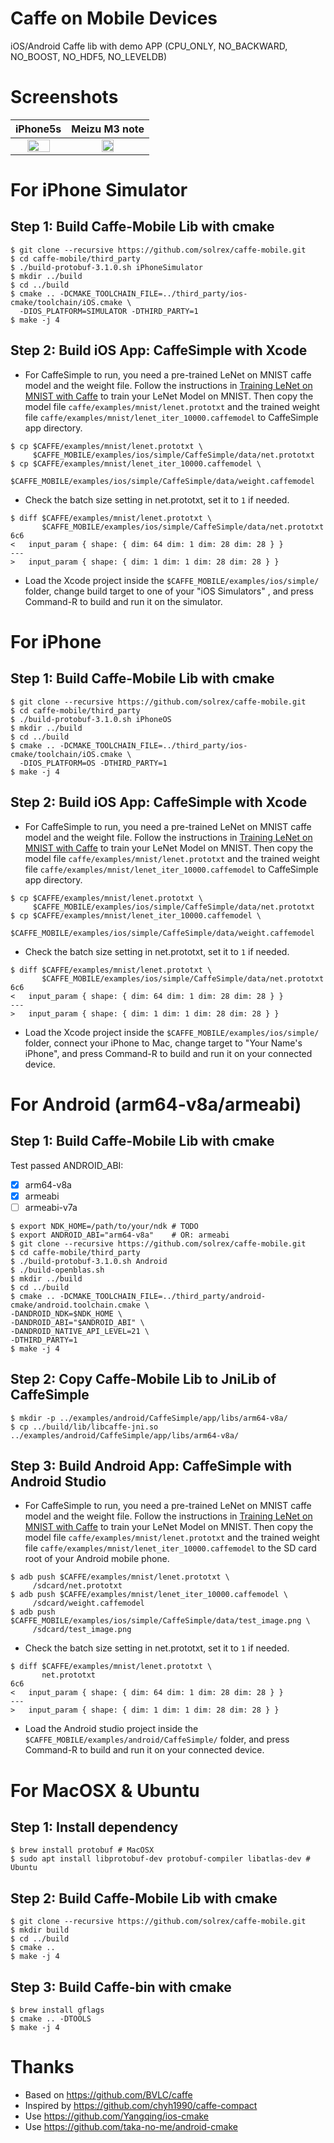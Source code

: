 Caffe on Mobile Devices
==================

iOS/Android Caffe lib with demo APP (CPU_ONLY, NO_BACKWARD, NO_BOOST, NO_HDF5, NO_LEVELDB)

# Screenshots

iPhone5s | Meizu M3 note
:---------:| :-------------:
<img src="https://raw.githubusercontent.com/solrex/caffe-mobile/master/screenshot/CaffeSimpleiPhone5s.png" width="70%" /> | <img src="https://raw.githubusercontent.com/solrex/caffe-mobile/master/screenshot/CaffeSimpleM3-Note.jpg" width="40%" />

# For iPhone Simulator

## Step 1: Build Caffe-Mobile Lib with cmake

```
$ git clone --recursive https://github.com/solrex/caffe-mobile.git
$ cd caffe-mobile/third_party
$ ./build-protobuf-3.1.0.sh iPhoneSimulator
$ mkdir ../build
$ cd ../build
$ cmake .. -DCMAKE_TOOLCHAIN_FILE=../third_party/ios-cmake/toolchain/iOS.cmake \
  -DIOS_PLATFORM=SIMULATOR -DTHIRD_PARTY=1
$ make -j 4
```

## Step 2: Build iOS App: CaffeSimple with Xcode

 - For CaffeSimple to run, you need a pre-trained LeNet on MNIST caffe model and the weight file.
Follow the instructions in [Training LeNet on MNIST with Caffe](http://caffe.berkeleyvision.org/gathered/examples/mnist.html) to train your LeNet Model on MNIST. Then copy the model file `caffe/examples/mnist/lenet.prototxt` and the trained weight file `caffe/examples/mnist/lenet_iter_10000.caffemodel` to CaffeSimple app directory.

```
$ cp $CAFFE/examples/mnist/lenet.prototxt \
     $CAFFE_MOBILE/examples/ios/simple/CaffeSimple/data/net.prototxt
$ cp $CAFFE/examples/mnist/lenet_iter_10000.caffemodel \
     $CAFFE_MOBILE/examples/ios/simple/CaffeSimple/data/weight.caffemodel
```

 - Check the batch size setting in net.prototxt, set it to `1` if needed.

```
$ diff $CAFFE/examples/mnist/lenet.prototxt \
       $CAFFE_MOBILE/examples/ios/simple/CaffeSimple/data/net.prototxt
6c6
<   input_param { shape: { dim: 64 dim: 1 dim: 28 dim: 28 } }
---
>   input_param { shape: { dim: 1 dim: 1 dim: 28 dim: 28 } }
```

 - Load the Xcode project inside the `$CAFFE_MOBILE/examples/ios/simple/` folder, change build target to one of your "iOS Simulators" , and press Command-R to build and run it on the simulator.

# For iPhone

## Step 1: Build Caffe-Mobile Lib with cmake

```
$ git clone --recursive https://github.com/solrex/caffe-mobile.git
$ cd caffe-mobile/third_party
$ ./build-protobuf-3.1.0.sh iPhoneOS
$ mkdir ../build
$ cd ../build
$ cmake .. -DCMAKE_TOOLCHAIN_FILE=../third_party/ios-cmake/toolchain/iOS.cmake \
  -DIOS_PLATFORM=OS -DTHIRD_PARTY=1
$ make -j 4
```

## Step 2: Build iOS App: CaffeSimple with Xcode

 - For CaffeSimple to run, you need a pre-trained LeNet on MNIST caffe model and the weight file.
Follow the instructions in [Training LeNet on MNIST with Caffe](http://caffe.berkeleyvision.org/gathered/examples/mnist.html) to train your LeNet Model on MNIST. Then copy the model file `caffe/examples/mnist/lenet.prototxt` and the trained weight file `caffe/examples/mnist/lenet_iter_10000.caffemodel` to CaffeSimple app directory.

```
$ cp $CAFFE/examples/mnist/lenet.prototxt \
     $CAFFE_MOBILE/examples/ios/simple/CaffeSimple/data/net.prototxt
$ cp $CAFFE/examples/mnist/lenet_iter_10000.caffemodel \
     $CAFFE_MOBILE/examples/ios/simple/CaffeSimple/data/weight.caffemodel
```

 - Check the batch size setting in net.prototxt, set it to `1` if needed.

```
$ diff $CAFFE/examples/mnist/lenet.prototxt \
       $CAFFE_MOBILE/examples/ios/simple/CaffeSimple/data/net.prototxt
6c6
<   input_param { shape: { dim: 64 dim: 1 dim: 28 dim: 28 } }
---
>   input_param { shape: { dim: 1 dim: 1 dim: 28 dim: 28 } }
```

 - Load the Xcode project inside the `$CAFFE_MOBILE/examples/ios/simple/` folder, connect your iPhone to Mac, change target to "Your Name's iPhone", and press Command-R to build and run it on your connected device.

# For Android (arm64-v8a/armeabi)

## Step 1: Build Caffe-Mobile Lib with cmake

Test passed ANDROID_ABI:

 - [x] arm64-v8a
 - [x] armeabi
 - [ ] armeabi-v7a

```
$ export NDK_HOME=/path/to/your/ndk # TODO
$ export ANDROID_ABI="arm64-v8a"    # OR: armeabi
$ git clone --recursive https://github.com/solrex/caffe-mobile.git
$ cd caffe-mobile/third_party
$ ./build-protobuf-3.1.0.sh Android
$ ./build-openblas.sh
$ mkdir ../build
$ cd ../build
$ cmake .. -DCMAKE_TOOLCHAIN_FILE=../third_party/android-cmake/android.toolchain.cmake \
-DANDROID_NDK=$NDK_HOME \
-DANDROID_ABI="$ANDROID_ABI" \
-DANDROID_NATIVE_API_LEVEL=21 \
-DTHIRD_PARTY=1
$ make -j 4
```

## Step 2: Copy Caffe-Mobile Lib to JniLib of CaffeSimple

```
$ mkdir -p ../examples/android/CaffeSimple/app/libs/arm64-v8a/
$ cp ../build/lib/libcaffe-jni.so ../examples/android/CaffeSimple/app/libs/arm64-v8a/
```

## Step 3: Build Android App: CaffeSimple with Android Studio

 - For CaffeSimple to run, you need a pre-trained LeNet on MNIST caffe model and the weight file.
Follow the instructions in [Training LeNet on MNIST with Caffe](http://caffe.berkeleyvision.org/gathered/examples/mnist.html) to train your LeNet Model on MNIST. Then copy the model file `caffe/examples/mnist/lenet.prototxt` and the trained weight file `caffe/examples/mnist/lenet_iter_10000.caffemodel` to the SD card root of your Android mobile phone.

```
$ adb push $CAFFE/examples/mnist/lenet.prototxt \
     /sdcard/net.prototxt
$ adb push $CAFFE/examples/mnist/lenet_iter_10000.caffemodel \
     /sdcard/weight.caffemodel
$ adb push $CAFFE_MOBILE/examples/ios/simple/CaffeSimple/data/test_image.png \
     /sdcard/test_image.png
```

 - Check the batch size setting in net.prototxt, set it to `1` if needed.

```
$ diff $CAFFE/examples/mnist/lenet.prototxt \
       net.prototxt
6c6
<   input_param { shape: { dim: 64 dim: 1 dim: 28 dim: 28 } }
---
>   input_param { shape: { dim: 1 dim: 1 dim: 28 dim: 28 } }
```

 - Load the Android studio project inside the `$CAFFE_MOBILE/examples/android/CaffeSimple/` folder, and press Command-R to build and run it on your connected device.

# For MacOSX & Ubuntu

## Step 1: Install dependency

```
$ brew install protobuf # MacOSX
$ sudo apt install libprotobuf-dev protobuf-compiler libatlas-dev # Ubuntu
```

## Step 2: Build Caffe-Mobile Lib with cmake

```
$ git clone --recursive https://github.com/solrex/caffe-mobile.git
$ mkdir build
$ cd ../build
$ cmake ..
$ make -j 4
```

## Step 3: Build Caffe-bin with cmake

```
$ brew install gflags
$ cmake .. -DTOOLS
$ make -j 4
```

# Thanks

 - Based on https://github.com/BVLC/caffe
 - Inspired by https://github.com/chyh1990/caffe-compact
 - Use https://github.com/Yangqing/ios-cmake
 - Use https://github.com/taka-no-me/android-cmake
